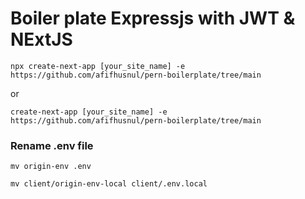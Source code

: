 # Boiler plate Expressjs with JWT & NExtJS
```npx create-next-app [your_site_name] -e https://github.com/afifhusnul/pern-boilerplate/tree/main```

or

```create-next-app [your_site_name] -e https://github.com/afifhusnul/pern-boilerplate/tree/main```

### Rename .env file

```mv origin-env .env```

```mv client/origin-env-local client/.env.local```
